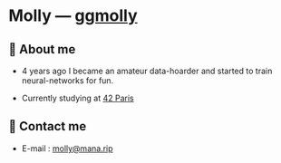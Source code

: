 # Molly — [ggmolly](https://github.com/ggmolly)

## 💬 About me

- 4 years ago I became an amateur data-hoarder and started to train neural-networks for fun.

- Currently studying at [42 Paris](https://42.fr/)

## 📧 Contact me

- E-mail : [molly@mana.rip](mailto:molly@mana.rip)

